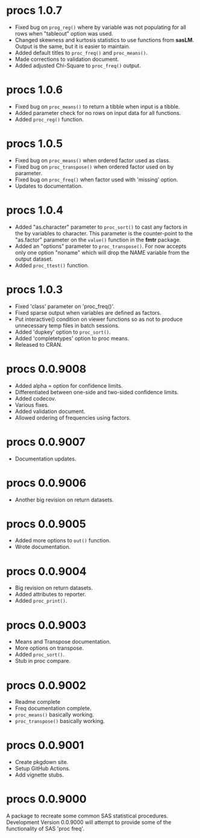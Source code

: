 # procs 1.0.7

* Fixed bug on `prog_reg()` where by variable was not populating for all rows
when "tableout" option was used.
* Changed skewness and kurtosis statistics to use functions from **sasLM**. Output
is the same, but it is easier to maintain.
* Added default titles to `proc_freq()` and `proc_means()`.
* Made corrections to validation document.
* Added adjusted Chi-Square to `proc_freq()` output.

# procs 1.0.6

* Fixed bug on `proc_means()` to return a tibble when input is a tibble.
* Added parameter check for no rows on input data for all functions.
* Added `proc_reg()` function.


# procs 1.0.5

* Fixed bug on `proc_means()` when ordered factor used as class.
* Fixed bug on `proc_transpose()` when ordered factor used on by parameter.
* Fixed bug on `proc_freq()` when factor used with 'missing' option.
* Updates to documentation.

# procs 1.0.4

* Added "as.character" parameter to `proc_sort()` to cast any factors in the
by variables to character.  This parameter is the counter-point to
the "as.factor" parameter on the `value()` function in the **fmtr** package.
* Added an "options" parameter to `proc_transpose()`.  For now accepts only
one option "noname" which will drop the NAME variable from the output dataset.
* Added `proc_ttest()` function.

# procs 1.0.3

* Fixed 'class' parameter on 'proc_freq()'.
* Fixed sparse output when variables are defined as factors.
* Put interactive() condition on viewer functions so as not to produce 
unnecessary temp files in batch sessions.
* Added 'dupkey' option to `proc_sort()`.
* Added 'completetypes' option to proc means.
* Released to CRAN.

# procs 0.0.9008

* Added alpha = option for confidence limits.
* Differentiated between one-side and two-sided confidence limits.
* Added codecov.
* Various fixes.
* Added validation document.
* Allowed ordering of frequencies using factors.

# procs 0.0.9007

* Documentation updates.

# procs 0.0.9006

* Another big revision on return datasets.

# procs 0.0.9005

* Added more options to `out()` function.
* Wrote documentation.

# procs 0.0.9004

* Big revision on return datasets.
* Added attributes to reporter.
* Added `proc_print()`.

# procs 0.0.9003

* Means and Transpose documentation.
* More options on transpose.
* Added `proc_sort()`.
* Stub in proc compare.

# procs 0.0.9002

* Readme complete
* Freq documentation complete.
* `proc_means()` basically working.
* `proc_transpose()` basically working.

# procs 0.0.9001

* Create pkgdown site.
* Setup GitHub Actions.
* Add vignette stubs.

# procs 0.0.9000

A package to recreate some common SAS statistical procedures. Development 
Version 0.0.9000 will attempt to provide some of the functionality 
of SAS 'proc freq'.


